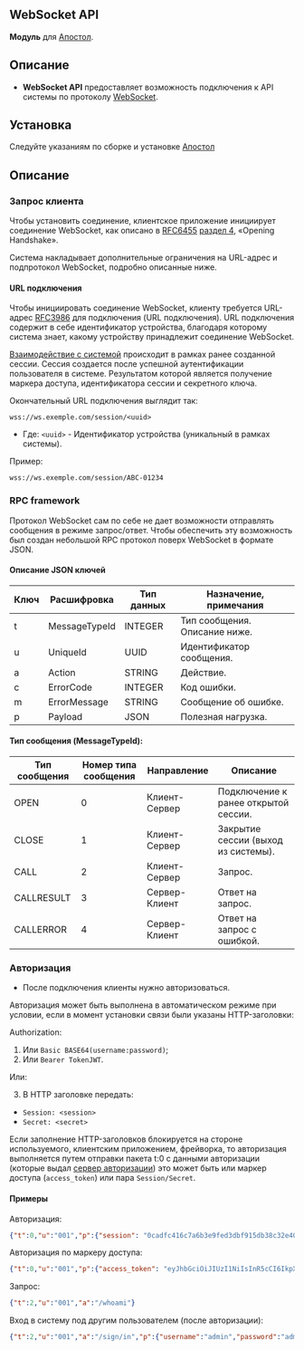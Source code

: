 WebSocket API
-
**Модуль** для [Апостол](https://github.com/ufocomp/apostol-aws).

Описание
-
* **WebSocket API** предоставляет возможность подключения к API системы по протоколу [WebSocket](https://ru.wikipedia.org/wiki/WebSocket).

Установка
-
Следуйте указаниям по сборке и установке [Апостол](https://github.com/ufocomp/apostol-aws#%D1%81%D0%B1%D0%BE%D1%80%D0%BA%D0%B0-%D0%B8-%D1%83%D1%81%D1%82%D0%B0%D0%BD%D0%BE%D0%B2%D0%BA%D0%B0)

Описание
-

### Запрос клиента

Чтобы установить соединение, клиентское приложение инициирует соединение WebSocket, как описано в [RFC6455](https://tools.ietf.org/html/rfc6455) [раздел 4](https://tools.ietf.org/html/rfc6455#section-4), «Opening Handshake».

Система накладывает дополнительные ограничения на URL-адрес и подпротокол WebSocket, подробно описанные ниже.

#### URL подключения

Чтобы инициировать соединение WebSocket, клиенту требуется URL-адрес [RFC3986](https://tools.ietf.org/html/rfc3986) для подключения (URL подключения). URL подключения содержит в себе идентификатор устройства, благодаря которому система знает, какому устройству принадлежит соединение WebSocket. 

[Взаимодействие с системой](https://github.com/ufocomp/module-AppServer#%D0%B4%D0%BE%D1%81%D1%82%D1%83%D0%BF-%D0%BA-api) происходит в рамках ранее созданной сессии. Сессия создается после успешной аутентификации пользователя в системе. Результатом которой является получение маркера доступа, идентификатора сессии и секретного ключа. 

Окончательный URL подключения выглядит так:
````
wss://ws.exemple.com/session/<uuid>
````
 * Где:
    `<uuid>` - Идентификатор устройства (уникальный в рамках системы).

Пример:
````
wss://ws.exemple.com/session/ABC-01234
````

### RPC framework

Протокол WebSocket сам по себе не дает возможности отправлять сообщения в режиме запрос/ответ. Чтобы обеспечить эту возможность был создан небольшой RPC протокол поверх WebSocket в формате JSON.

#### Описание JSON ключей

 Ключ | Расшифровка | Тип данных | Назначение, примечания 
----- | ----------- | ---------- | ----------------------
 t | MessageTypeId | INTEGER | Тип сообщения. Описание ниже.
 u | UniqueId | UUID | Идентификатор сообщения.
 a | Action | STRING | Действие. 
 c | ErrorCode | INTEGER | Код ошибки.
 m | ErrorMessage | STRING |  Сообщение об ошибке.
 p | Payload | JSON | Полезная нагрузка.

#### Тип сообщения (MessageTypeId):

Тип сообщения | Номер типа сообщения | Направление | Описание
----- | ----------- | ---------- | ----------------------
OPEN | 0 | Клиент-Сервер | Подключение к ранее открытой сессии.
CLOSE | 1 | Клиент-Сервер | Закрытие сессии (выход из системы).
CALL | 2 | Клиент-Сервер | Запрос.
CALLRESULT | 3 | Сервер-Клиент | Ответ на запрос.
CALLERROR | 4 | Сервер-Клиент | Ответ на запрос с ошибкой.

### Авторизация

* После подключения клиенты нужно авторизоваться.

Авторизация может быть выполнена в автоматическом режиме при условии, если в момент установки связи были указаны HTTP-заголовки:

Authorization:
  1. Или `Basic BASE64(username:password)`;
  2. Или `Bearer TokenJWT`.

Или:

 3. В HTTP заголовке передать:
  - `Session: <session>`
  - `Secret: <secret>`

Если заполнение HTTP-заголовков блокируется на стороне используемого, клиентским приложением, фрейворка, то авторизация выполняется путем отправки пакета t:0 с данными авторизации (которые выдал [сервер авторизации](https://github.com/ufocomp/module-AuthServer)) это может быть или маркер доступа (`access_token`) или пара `Session/Secret`.

#### Примеры

Авторизация:
````json
{"t":0,"u":"001","p":{"session": "0cadfc416c7a6b3e9fed3dbf915db38c32e4081c", "secret": "MWCJ14k/RJyiHskQB8DoVbliiwDeNGKsgsAMugp3OZt+M0Zj44hDykwRuFoWEwuG"}}
````

Авторизация по маркеру доступа:
````json
{"t":0,"u":"001","p":{"access_token": "eyJhbGciOiJIUzI1NiIsInR5cCI6IkpXVCJ9.eyJpc3MiIDogImFjY291bnRzLnBsdWdtZS5ydSIsICJhdWQiIDogInNlcnZpY2UtcGx1Z21lLnJ1IiwgInN1YiIgOiAiYzgzYjJmODUzMjFmOTUzNDE3MDc2MjQ1NDZjYTZhYzRmYTZkMTExNSIsICJpYXQiIDogMTYwNjIxMDcwNiwgImV4cCIgOiAxNjA2MjE0MzA2fQ.ZI82FKXAgA1CZm3gx9XCpgpq_WyZJvwqYI4nOdccVts"}}
````

Запрос:
````json
{"t":2,"u":"001","a":"/whoami"}
````

Вход в систему под другим пользователем (после авторизации):
````json
{"t":2,"u":"001","a":"/sign/in","p":{"username":"admin","password":"admin"}}
````
